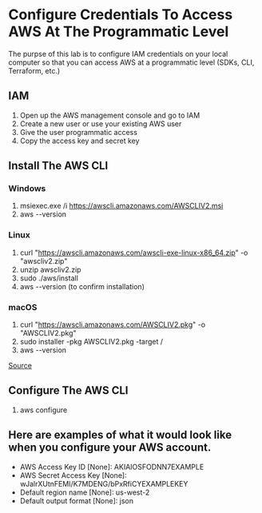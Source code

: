 # Configure Credentials To Access AWS At The Programmatic Level

The purpse of this lab is to configure IAM credentials on your local computer so that you can access AWS at a programmatic level (SDKs, CLI, Terraform, etc.)

## IAM
1. Open up the AWS management console and go to IAM
2. Create a new user or use your existing AWS user 
3. Give the user programmatic access
4. Copy the access key and secret key

## Install The AWS CLI

### Windows
1. msiexec.exe /i https://awscli.amazonaws.com/AWSCLIV2.msi
2. aws --version
### Linux 
1. curl "https://awscli.amazonaws.com/awscli-exe-linux-x86_64.zip" -o "awscliv2.zip"
2. unzip awscliv2.zip
3. sudo ./aws/install
4. aws --version (to confirm installation)

### macOS
1. curl "https://awscli.amazonaws.com/AWSCLIV2.pkg" -o "AWSCLIV2.pkg"
2. sudo installer -pkg AWSCLIV2.pkg -target /
3. aws --version

[Source](https://docs.aws.amazon.com/cli/latest/userguide/getting-started-install.html)
## Configure The AWS CLI

1. aws configure

## Here are examples of what it would look like when you configure your AWS account. 
- AWS Access Key ID [None]: AKIAIOSFODNN7EXAMPLE 
- AWS Secret Access Key [None]: wJalrXUtnFEMI/K7MDENG/bPxRfiCYEXAMPLEKEY
- Default region name [None]: us-west-2
- Default output format [None]: json